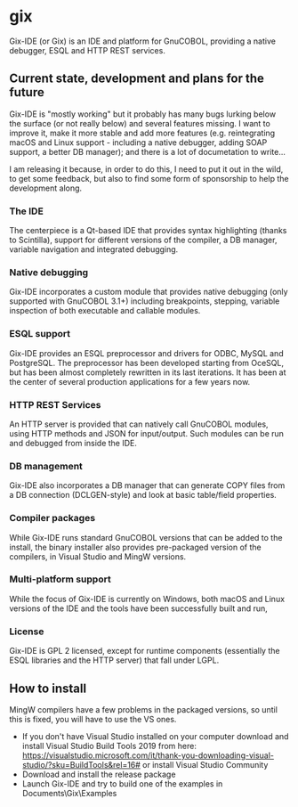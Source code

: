 # gix
Gix-IDE (or Gix) is an IDE and platform for GnuCOBOL, providing a native debugger, ESQL and HTTP REST services.

## Current state, development and plans for the future
Gix-IDE is "mostly working" but it probably has many bugs lurking below the surface (or not really below) and several features missing. I want to improve it, make it more stable and add more features (e.g.  reintegrating macOS and Linux support - including a native debugger, adding SOAP support, a better DB manager); and there is a lot of documetation to write...

I am releasing it because, in order to do this, I need to put it out in the wild, to get some feedback, but also to find some form of sponsorship to help the development along.

### The IDE
The centerpiece is a Qt-based IDE that provides syntax highlighting (thanks to Scintilla), support for different versions of the compiler, a DB manager, variable navigation and integrated debugging.

### Native debugging
Gix-IDE incorporates a custom module that provides native debugging (only supported with GnuCOBOL 3.1+) including breakpoints, stepping, variable inspection of both executable and callable modules.

### ESQL support
Gix-IDE provides an ESQL preprocessor and drivers for ODBC, MySQL and PostgreSQL. The preprocessor has been developed starting from OceSQL, but has been almost completely rewritten in its last iterations. It has been at the center of several production applications for a few years now.

### HTTP REST Services
An HTTP server is provided that can natively call GnuCOBOL modules, using HTTP methods and JSON for input/output. Such modules can be run and debugged from inside the IDE.

### DB management
Gix-IDE also incorporates a DB manager that can generate COPY files from a DB connection (DCLGEN-style) and look at basic table/field properties.

### Compiler packages
While Gix-IDE runs standard GnuCOBOL versions that can be added to the install, the binary installer also provides pre-packaged version of the compilers, in Visual Studio and MingW versions.

### Multi-platform support
While the focus of Gix-IDE is currently on Windows, both macOS and Linux versions of the IDE and the tools have been successfully built and run,

### License
Gix-IDE is GPL 2 licensed, except for runtime components (essentially the ESQL libraries and the HTTP server) that fall under LGPL.

## How to install
MingW compilers have a few problems in the packaged versions, so until this is fixed, you will have to use the VS ones.

- If you don't have Visual Studio installed on your computer download and install Visual Studio Build Tools 2019 from here:
https://visualstudio.microsoft.com/it/thank-you-downloading-visual-studio/?sku=BuildTools&rel=16#
or install Visual Studio Community
- Download and install the release package
- Launch Gix-IDE and try to build one of the examples in Documents\Gix\Examples
